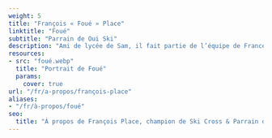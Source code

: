```yaml
---
weight: 5
title: "François « Foué » Place"
linktitle: "Foué"
subtitle: "Parrain de Oui Ski"
description: "Ami de lycée de Sam, il fait partie de l’équipe de France de skicross. Aux côtés de Sam depuis le début de l’aventure, il apporte un regard extérieur et bienveillant sur Oui Ski."
resources:
- src: "foué.webp"
  title: "Portrait de Foué"
  params:
    cover: true
url: "/fr/a-propos/françois-place"
aliases:
- "/fr/à-propos/foué"
seo:
  title: "À propos de François Place, champion de Ski Cross & Parrain de Oui Ski"
---
```


